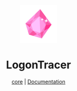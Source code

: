 <div align="center">
<img src="./public/logo.svg" wigth='100px' height='100px'>
</div>

<div align="center">
<h1>LogonTracer</h1>
</div>

<div align="center">
  <a href="https://github.com/logon-tracer/core">core</a> |
  <a href="https://github.com/logon-tracer/docs">Documentation</a>
</div>
